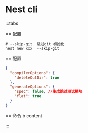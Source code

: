 # Nest cli

:::tabs

== 配置

```shell
# --skip-git  跳过git 初始化
nest new xxx  --skip-git
```

== 配置

```json
{
  "compilerOptions": {
    "deleteOutDir": true
  },
  "generateOptions": {
    "spec": false, //生成跳过测试模块
    "flat": true
  }
}
```

== 命令
b content

:::
